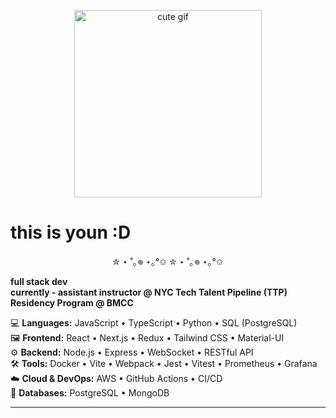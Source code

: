 <p align="center">
  <img src="https://media1.tenor.com/m/OjzCsUydYUEAAAAd/cute-cha-pri.gif" width="300" alt="cute gif"/>
</p>

# this is youn :D

<p align="center">✮ ⋆ ˚｡𖦹 ⋆｡°✩ ✮ ⋆ ˚｡𖦹 ⋆｡°✩</p>

**full stack dev**  
**currently -  assistant instructor @ NYC Tech Talent Pipeline (TTP) Residency Program @ BMCC**

💻 **Languages:** JavaScript • TypeScript • Python • SQL (PostgreSQL)  
🖼️ **Frontend:** React • Next.js • Redux • Tailwind CSS • Material-UI  
⚙️ **Backend:** Node.js • Express • WebSocket • RESTful API  
🛠️ **Tools:** Docker • Vite • Webpack • Jest • Vitest • Prometheus • Grafana  
☁️ **Cloud & DevOps:** AWS • GitHub Actions • CI/CD  
💾 **Databases:** PostgreSQL • MongoDB

---

